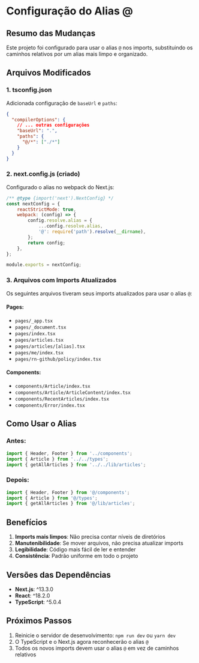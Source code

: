 # Configuração do Alias @

## Resumo das Mudanças

Este projeto foi configurado para usar o alias `@` nos imports, substituindo os caminhos relativos por um alias mais limpo e organizado.

## Arquivos Modificados

### 1. tsconfig.json
Adicionada configuração de `baseUrl` e `paths`:
```json
{
  "compilerOptions": {
    // ... outras configurações
    "baseUrl": ".",
    "paths": {
      "@/*": ["./*"]
    }
  }
}
```

### 2. next.config.js (criado)
Configurado o alias no webpack do Next.js:
```javascript
/** @type {import('next').NextConfig} */
const nextConfig = {
    reactStrictMode: true,
    webpack: (config) => {
        config.resolve.alias = {
            ...config.resolve.alias,
            '@': require('path').resolve(__dirname),
        };
        return config;
    },
};

module.exports = nextConfig;
```

### 3. Arquivos com Imports Atualizados

Os seguintes arquivos tiveram seus imports atualizados para usar o alias `@`:

#### Pages:
- `pages/_app.tsx`
- `pages/_document.tsx`
- `pages/index.tsx`
- `pages/articles.tsx`
- `pages/articles/[alias].tsx`
- `pages/me/index.tsx`
- `pages/rn-github/policy/index.tsx`

#### Components:
- `components/Article/index.tsx`
- `components/Article/ArticleContent/index.tsx`
- `components/RecentArticles/index.tsx`
- `components/Error/index.tsx`

## Como Usar o Alias

### Antes:
```typescript
import { Header, Footer } from '../components';
import { Article } from '../../types';
import { getAllArticles } from '../../lib/articles';
```

### Depois:
```typescript
import { Header, Footer } from '@/components';
import { Article } from '@/types';
import { getAllArticles } from '@/lib/articles';
```

## Benefícios

1. **Imports mais limpos**: Não precisa contar níveis de diretórios
2. **Manutenibilidade**: Se mover arquivos, não precisa atualizar imports
3. **Legibilidade**: Código mais fácil de ler e entender
4. **Consistência**: Padrão uniforme em todo o projeto

## Versões das Dependências

- **Next.js**: ^13.3.0
- **React**: ^18.2.0
- **TypeScript**: ^5.0.4

## Próximos Passos

1. Reinicie o servidor de desenvolvimento: `npm run dev` ou `yarn dev`
2. O TypeScript e o Next.js agora reconhecerão o alias `@`
3. Todos os novos imports devem usar o alias `@` em vez de caminhos relativos
